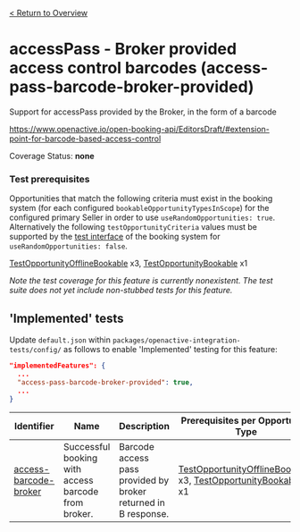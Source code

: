 [< Return to Overview](../../README.md)
# accessPass - Broker provided access control barcodes  (access-pass-barcode-broker-provided)

Support for accessPass provided by the Broker, in the form of a barcode


https://www.openactive.io/open-booking-api/EditorsDraft/#extension-point-for-barcode-based-access-control

Coverage Status: **none**
### Test prerequisites
Opportunities that match the following criteria must exist in the booking system (for each configured `bookableOpportunityTypesInScope`) for the configured primary Seller in order to use `useRandomOpportunities: true`. Alternatively the following `testOpportunityCriteria` values must be supported by the [test interface](https://openactive.io/test-interface/) of the booking system for `useRandomOpportunities: false`.

[TestOpportunityOfflineBookable](https://openactive.io/test-interface#TestOpportunityOfflineBookable) x3, [TestOpportunityBookable](https://openactive.io/test-interface#TestOpportunityBookable) x1

*Note the test coverage for this feature is currently nonexistent. The test suite does not yet include non-stubbed tests for this feature.*


## 'Implemented' tests

Update `default.json` within `packages/openactive-integration-tests/config/` as follows to enable 'Implemented' testing for this feature:

```json
"implementedFeatures": {
  ...
  "access-pass-barcode-broker-provided": true,
  ...
}
```

| Identifier | Name | Description | Prerequisites per Opportunity Type |
|------------|------|-------------|---------------|
| [access-barcode-broker](./implemented/access-barcode-broker-test.js) | Successful booking with access barcode from broker. | Barcode access pass provided by broker returned in B response. | [TestOpportunityOfflineBookable](https://openactive.io/test-interface#TestOpportunityOfflineBookable) x3, [TestOpportunityBookable](https://openactive.io/test-interface#TestOpportunityBookable) x1 |


